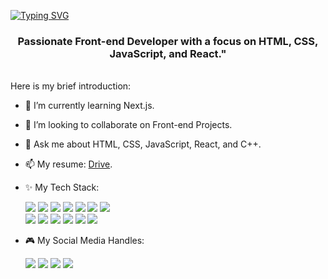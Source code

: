 [![Typing SVG](https://readme-typing-svg.herokuapp.com?font=Fira+Code&pause=900&center=true&random=false&height=25&width=1000&lines=Hi+%F0%9F%91%8B%2C+I'm+an+IT+Undergrad'23)](https://git.io/typing-svg)
<h3 align="center">Passionate Front-end Developer with a focus on HTML, CSS, JavaScript, and React."</h3>
<br />
Here is my brief introduction:

- 🔭 I’m currently learning Next.js.
- 👯 I’m looking to collaborate on Front-end Projects.
- 💬 Ask me about HTML, CSS, JavaScript, React, and C++.
- 📫 My resume: [Drive](https://drive.google.com/file/d/1WEkDSDH1eJgw7PasGRoBms3J5WS4UN6v/view?usp=drive_link).
  
- ✨ My Tech Stack: <br/>

  <img src="https://img.shields.io/badge/HTML5-E34F26?style=for-the-badge&logo=html5&logoColor=white"/> <img src="https://img.shields.io/badge/CSS3-1572B6?style=for-the-badge&logo=css3&logoColor=white" /> <img src="https://img.shields.io/badge/JavaScript-323330?style=for-the-badge&logo=javascript&logoColor=F7DF1E"/> <img src="https://img.shields.io/badge/typescript-%23007ACC.svg?style=for-the-badge&logo=typescript&logoColor=white"/> <img src="https://img.shields.io/badge/React-20232A?style=for-the-badge&logo=react&logoColor=61DAFB"/> <img src="https://img.shields.io/badge/Next.js-white?style=for-the-badge&logo=nextdotjs&logoColor=black" /> <img src="https://img.shields.io/badge/Redux-593D88?style=for-the-badge&logo=redux&logoColor=white"/> <br />
<img src="https://img.shields.io/badge/Firebase-%23F99713?style=for-the-badge&logo=firebase" /> <img src="https://img.shields.io/badge/MUI-%230081CB.svg?style=for-the-badge&logo=mui&logoColor=white"/> <img src="https://img.shields.io/badge/tailwindcss-%2338B2AC.svg?style=for-the-badge&logo=tailwind-css&logoColor=white"/> <img src="https://img.shields.io/badge/Visual%20Studio%20Code-0078d7.svg?style=for-the-badge&logo=visual-studio-code&logoColor=white"/> <img src="https://img.shields.io/badge/C%2B%2B-00599C?style=for-the-badge&logo=c%2B%2B&logoColor=white"/> <img src="https://img.shields.io/badge/GIT-E34F26?style=for-the-badge&logo=git&logoColor=white" />

- 🎮 My Social Media Handles: <br/>

  [<img src="https://img.shields.io/badge/-LeetCode-FFA116?style=for-the-badge&logo=LeetCode&logoColor=black" />](https://leetcode.com/Razz_coding/) [<img src="https://img.shields.io/badge/Gmail-D14836?style=for-the-badge&logo=gmail&logoColor=white" />](mailto:rajdeep1999.srivastav@gmail.com) [<img src="https://img.shields.io/badge/LinkedIn-0077B5?style=for-the-badge&logo=linkedin&logoColor=white" />](https://www.linkedin.com/in/rajdeep-shrivastava/) [<img src="https://img.shields.io/badge/Portfolio-blue?style=for-the-badge&logo=vercel&logoColor=white" />](https://rajdeep-portfolio.netlify.app/)
